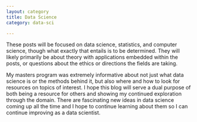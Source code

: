 ```yaml
---
layout: category
title: Data Science
category: data-sci

---
```

These posts will be focused on data science, statistics, and computer science, though what exactly that entails is to be determined. They will likely primarily be about theory with applications embedded within the posts, or questions about the ethics or directions the fields are taking. 

My masters program was extremely informative about not just what data science is or the methods behind it, but also where and how to look for resources on topics of interest. I hope this blog will serve a dual purpose of both being a resource for others and showing my continued exploration through the domain. There are fascinating new ideas in data science coming up all the time and I hope to continue learning about them so I can continue improving as a data scientist. 